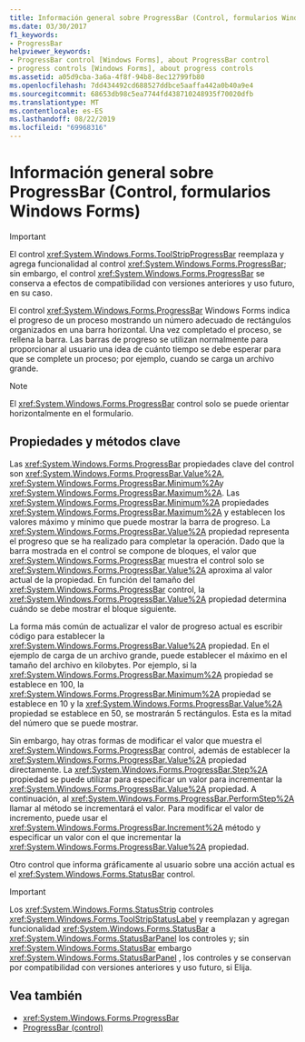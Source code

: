 ```yaml
---
title: Información general sobre ProgressBar (Control, formularios Windows Forms)
ms.date: 03/30/2017
f1_keywords:
- ProgressBar
helpviewer_keywords:
- ProgressBar control [Windows Forms], about ProgressBar control
- progress controls [Windows Forms], about progress controls
ms.assetid: a05d9cba-3a6a-4f8f-94b8-8ec12799fb80
ms.openlocfilehash: 7dd434492cd688527ddbce5aaffa442a0b40a9e4
ms.sourcegitcommit: 68653db98c5ea7744fd438710248935f70020dfb
ms.translationtype: MT
ms.contentlocale: es-ES
ms.lasthandoff: 08/22/2019
ms.locfileid: "69968316"
---
```

# <a name="progressbar-control-overview-windows-forms"></a>Información general sobre ProgressBar (Control, formularios Windows Forms)
> [!IMPORTANT]
> El control <xref:System.Windows.Forms.ToolStripProgressBar> reemplaza y agrega funcionalidad al control <xref:System.Windows.Forms.ProgressBar>; sin embargo, el control <xref:System.Windows.Forms.ProgressBar> se conserva a efectos de compatibilidad con versiones anteriores y uso futuro, en su caso.  
  
 El control <xref:System.Windows.Forms.ProgressBar> Windows Forms indica el progreso de un proceso mostrando un número adecuado de rectángulos organizados en una barra horizontal. Una vez completado el proceso, se rellena la barra. Las barras de progreso se utilizan normalmente para proporcionar al usuario una idea de cuánto tiempo se debe esperar para que se complete un proceso; por ejemplo, cuando se carga un archivo grande.  
  
> [!NOTE]
> El <xref:System.Windows.Forms.ProgressBar> control solo se puede orientar horizontalmente en el formulario.  
  
## <a name="key-properties-and-methods"></a>Propiedades y métodos clave  
 Las <xref:System.Windows.Forms.ProgressBar> propiedades clave del control son <xref:System.Windows.Forms.ProgressBar.Value%2A>, <xref:System.Windows.Forms.ProgressBar.Minimum%2A>y <xref:System.Windows.Forms.ProgressBar.Maximum%2A>. Las <xref:System.Windows.Forms.ProgressBar.Minimum%2A> propiedades <xref:System.Windows.Forms.ProgressBar.Maximum%2A> y establecen los valores máximo y mínimo que puede mostrar la barra de progreso. La <xref:System.Windows.Forms.ProgressBar.Value%2A> propiedad representa el progreso que se ha realizado para completar la operación. Dado que la barra mostrada en el control se compone de bloques, el valor que <xref:System.Windows.Forms.ProgressBar> muestra el control solo se <xref:System.Windows.Forms.ProgressBar.Value%2A> aproxima al valor actual de la propiedad. En función del tamaño del <xref:System.Windows.Forms.ProgressBar> control, la <xref:System.Windows.Forms.ProgressBar.Value%2A> propiedad determina cuándo se debe mostrar el bloque siguiente.  
  
 La forma más común de actualizar el valor de progreso actual es escribir código para establecer la <xref:System.Windows.Forms.ProgressBar.Value%2A> propiedad. En el ejemplo de carga de un archivo grande, puede establecer el máximo en el tamaño del archivo en kilobytes. Por ejemplo, si la <xref:System.Windows.Forms.ProgressBar.Maximum%2A> propiedad se establece en 100, la <xref:System.Windows.Forms.ProgressBar.Minimum%2A> propiedad se establece en 10 y la <xref:System.Windows.Forms.ProgressBar.Value%2A> propiedad se establece en 50, se mostrarán 5 rectángulos. Esta es la mitad del número que se puede mostrar.  
  
 Sin embargo, hay otras formas de modificar el valor que muestra el <xref:System.Windows.Forms.ProgressBar> control, además de establecer la <xref:System.Windows.Forms.ProgressBar.Value%2A> propiedad directamente. La <xref:System.Windows.Forms.ProgressBar.Step%2A> propiedad se puede utilizar para especificar un valor para incrementar la <xref:System.Windows.Forms.ProgressBar.Value%2A> propiedad. A continuación, al <xref:System.Windows.Forms.ProgressBar.PerformStep%2A> llamar al método se incrementará el valor. Para modificar el valor de incremento, puede usar el <xref:System.Windows.Forms.ProgressBar.Increment%2A> método y especificar un valor con el que incrementar la <xref:System.Windows.Forms.ProgressBar.Value%2A> propiedad.  
  
 Otro control que informa gráficamente al usuario sobre una acción actual es el <xref:System.Windows.Forms.StatusBar> control.  
  
> [!IMPORTANT]
> Los <xref:System.Windows.Forms.StatusStrip> controles <xref:System.Windows.Forms.ToolStripStatusLabel> y reemplazan y agregan funcionalidad <xref:System.Windows.Forms.StatusBar> a <xref:System.Windows.Forms.StatusBarPanel> los controles y; sin <xref:System.Windows.Forms.StatusBar> embargo <xref:System.Windows.Forms.StatusBarPanel> , los controles y se conservan por compatibilidad con versiones anteriores y uso futuro, si Elija.  
  
## <a name="see-also"></a>Vea también

- <xref:System.Windows.Forms.ProgressBar>
- [ProgressBar (control)](progressbar-control-windows-forms.md)

